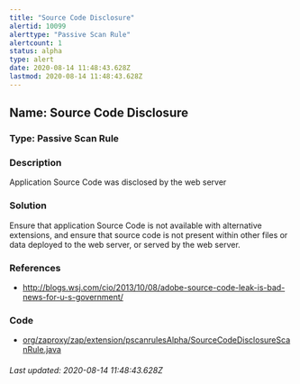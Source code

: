 ```yaml
---
title: "Source Code Disclosure"
alertid: 10099
alerttype: "Passive Scan Rule"
alertcount: 1
status: alpha
type: alert
date: 2020-08-14 11:48:43.628Z
lastmod: 2020-08-14 11:48:43.628Z
---
```

## Name: Source Code Disclosure

### Type: Passive Scan Rule


### Description

Application Source Code was disclosed by the web server

### Solution

Ensure that application Source Code is not available with alternative extensions, and ensure that source code is not present within other files or data deployed to the web server, or served by the web server. 

### References

* http://blogs.wsj.com/cio/2013/10/08/adobe-source-code-leak-is-bad-news-for-u-s-government/

### Code

 * [org/zaproxy/zap/extension/pscanrulesAlpha/SourceCodeDisclosureScanRule.java](https://github.com/zaproxy/zap-extensions/blob/master/addOns/pscanrulesAlpha/src/main/java/org/zaproxy/zap/extension/pscanrulesAlpha/SourceCodeDisclosureScanRule.java)

###### Last updated: 2020-08-14 11:48:43.628Z
